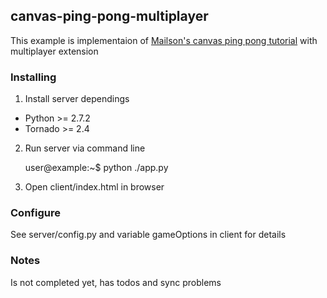 ## canvas-ping-pong-multiplayer ##

This example is implementaion of [Mailson's canvas ping pong tutorial][lnk1] with multiplayer extension

### Installing ###

1. Install server dependings

* Python >= 2.7.2
* Tornado >= 2.4

2. Run server via command line

	user@example:~$ python ./app.py

3. Open client/index.html in browser

### Configure ###

See server/config.py and variable gameOptions in client for details

### Notes ###

Is not completed yet, has todos and sync problems


[lnk1]: http://blog.mailson.org/2013/02/simple-pong-game-using-html5-and-canvas/